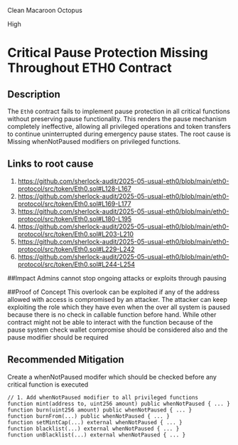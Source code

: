 Clean Macaroon Octopus

High

# Critical Pause Protection Missing Throughout ETH0 Contract

## Description 
The `Eth0` contract fails to implement pause protection in all critical functions without preserving pause functionality. This renders the pause mechanism completely ineffective, allowing all privileged operations and token transfers to continue uninterrupted during emergency pause states. The root cause is Missing whenNotPaused modifiers on privileged functions.
 
## Links to root cause 
1. https://github.com/sherlock-audit/2025-05-usual-eth0/blob/main/eth0-protocol/src/token/Eth0.sol#L128-L167
2. https://github.com/sherlock-audit/2025-05-usual-eth0/blob/main/eth0-protocol/src/token/Eth0.sol#L169-L177
3. https://github.com/sherlock-audit/2025-05-usual-eth0/blob/main/eth0-protocol/src/token/Eth0.sol#L180-L195
4. https://github.com/sherlock-audit/2025-05-usual-eth0/blob/main/eth0-protocol/src/token/Eth0.sol#L203-L210
5. https://github.com/sherlock-audit/2025-05-usual-eth0/blob/main/eth0-protocol/src/token/Eth0.sol#L229-L242
6. https://github.com/sherlock-audit/2025-05-usual-eth0/blob/main/eth0-protocol/src/token/Eth0.sol#L244-L254

##Impact
Admins cannot stop ongoing attacks or exploits through pausing

##Proof of Concept
This overlook can be exploited if any of the address allowed with access is compromised by an attacker. The attacker can keep exploiting the role which they have even when the over all system is paused because there is no check in callable function before hand. While other contract might not be able to interact with the function because of the pause system check wallet compromise should be considered also and the pause modifier should be required 

## Recommended Mitigation
Create a whenNotPaused modifer which should be checked before any critical function is executed 

```solidity
// 1. Add whenNotPaused modifier to all privileged functions
function mint(address to, uint256 amount) public whenNotPaused { ... }
function burn(uint256 amount) public whenNotPaused { ... }
function burnFrom(...) public whenNotPaused { ... }
function setMintCap(...) external whenNotPaused { ... }
function blacklist(...) external whenNotPaused { ... }
function unBlacklist(...) external whenNotPaused { ... }
```